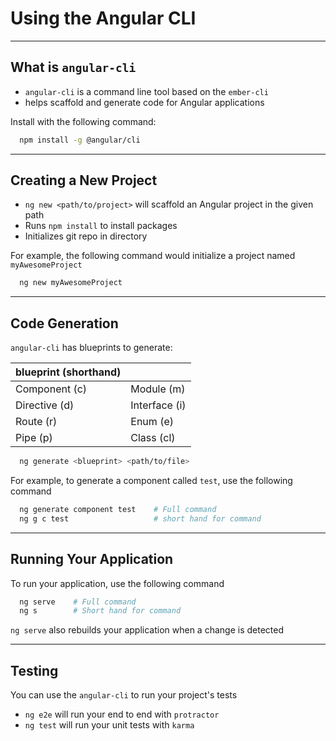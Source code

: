 # Using the Angular CLI

---

## What is `angular-cli`

- `angular-cli` is a command line tool based on the `ember-cli`
- helps scaffold and generate code for Angular applications

Install with the following command:
```bash
  npm install -g @angular/cli
```

---

## Creating a New Project

- `ng new <path/to/project>` will scaffold an Angular project in the given path
- Runs `npm install` to install packages
- Initializes git repo in directory

For example, the following command would initialize a project named `myAwesomeProject`
```bash
  ng new myAwesomeProject
```

---

## Code Generation

`angular-cli` has blueprints to generate:

|blueprint (shorthand)|                     |
|---------------------|---------------------|
| Component (c)       | Module    (m)       |
| Directive (d)       | Interface (i)       |
| Route     (r)       | Enum      (e)       |
| Pipe      (p)       | Class     (cl)      |

```bash
  ng generate <blueprint> <path/to/file>
```
For example, to generate a component called `test`, use the following command

```bash
  ng generate component test    # Full command
  ng g c test                   # short hand for command
```

---

## Running Your Application

To run your application, use the following command
```bash
  ng serve    # Full command
  ng s        # Short hand for command
```
`ng serve` also rebuilds your application when a change is detected

---

## Testing

You can use the `angular-cli` to run your project's tests

- `ng e2e` will run your end to end with `protractor`
- `ng test` will run your unit tests with `karma`
